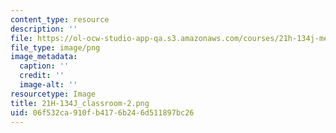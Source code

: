 ```yaml
---
content_type: resource
description: ''
file: https://ol-ocw-studio-app-qa.s3.amazonaws.com/courses/21h-134j-medieval-economic-history-in-comparative-perspective-spring-2012/06f532ca910fb4176b246d511897bc26_21H-134J_classroom-2.png
file_type: image/png
image_metadata:
  caption: ''
  credit: ''
  image-alt: ''
resourcetype: Image
title: 21H-134J_classroom-2.png
uid: 06f532ca-910f-b417-6b24-6d511897bc26
---
```

